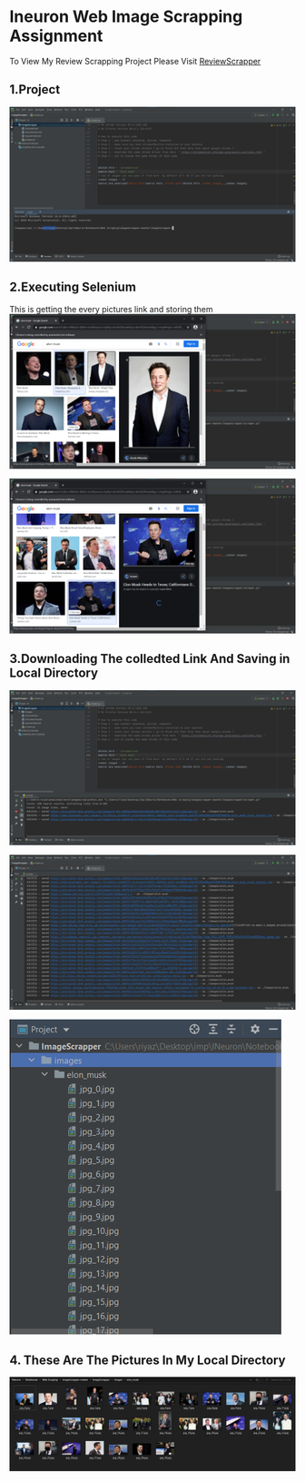 # Ineuron Web Image Scrapping Assignment
To View My Review Scrapping Project Please Visit [ReviewScrapper](https://reviewscrapml.herokuapp.com/)

## 1.Project
![alt first step](1.png)

## 2.Executing Selenium
This is getting the every pictures link and storing them
![alt first step](2.png)

![alt first step](3.png)

## 3.Downloading The colledted Link And Saving in Local Directory
![alt first step](4.png)

![alt first step](5.png)

![alt first step](6.png)

## 4. These Are The Pictures In My Local Directory
![alt first step](7.png)
